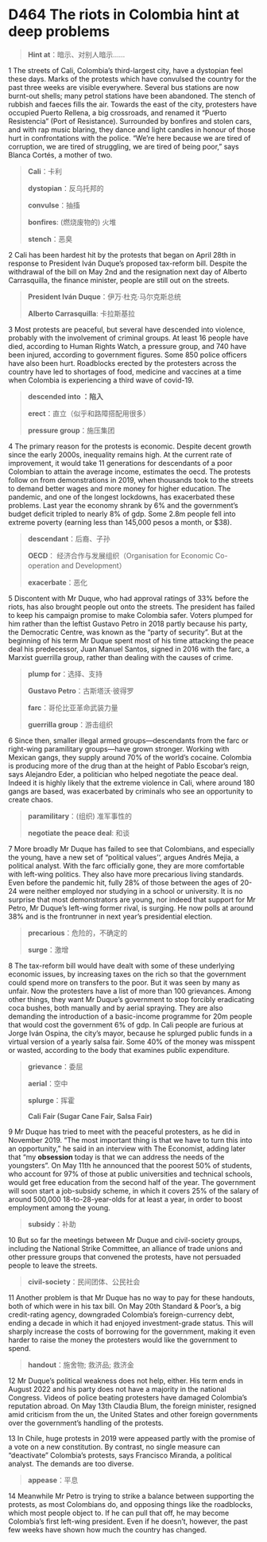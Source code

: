 # D464 The riots in Colombia hint at deep problems
> **Hint at**：暗示、对别人暗示……
 > 

1 The streets of Cali, Colombia’s third-largest city, have a dystopian feel these days. Marks of the protests which have convulsed the country for the past three weeks are visible everywhere. Several bus stations are now burnt-out shells; many petrol stations have been abandoned. The stench of rubbish and faeces fills the air. Towards the east of the city, protesters have occupied Puerto Rellena, a big crossroads, and renamed it “Puerto Resistencia” (Port of Resistance). Surrounded by bonfires and stolen cars, and with rap music blaring, they dance and light candles in honour of those hurt in confrontations with the police. “We’re here because we are tired of corruption, we are tired of struggling, we are tired of being poor,” says Blanca Cortés, a mother of two.

> **Cali**：卡利
>
> **dystopian**：反乌托邦的
>
> **convulse**：抽搐
>
> **bonfires**: (燃烧废物的) 火堆
>
> **stench**：恶臭
>

2 Cali has been hardest hit by the protests that began on April 28th in response to President Iván Duque’s proposed tax-reform bill. Despite the withdrawal of the bill on May 2nd and the resignation next day of Alberto Carrasquilla, the finance minister, people are still out on the streets.

> **President Iván Duque**：伊万·杜克·马尔克斯总统
>
> **Alberto Carrasquilla**: 卡拉斯基拉
>

3 Most protests are peaceful, but several have descended into violence, probably with the involvement of criminal groups. At least 16 people have died, according to Human Rights Watch, a pressure group, and 740 have been injured, according to government figures. Some 850 police officers have also been hurt. Roadblocks erected by the protesters across the country have led to shortages of food, medicine and vaccines at a time when Colombia is experiencing a third wave of covid-19.

> **descended into ：陷入**
>
> **erect**：直立（似乎和路障搭配用很多）
>
> **pressure group**：施压集团
>

4 The primary reason for the protests is economic. Despite decent growth since the early 2000s, inequality remains high. At the current rate of improvement, it would take 11 generations for descendants of a poor Colombian to attain the average income, estimates the oecd. The protests follow on from demonstrations in 2019, when thousands took to the streets to demand better wages and more money for higher education. The pandemic, and one of the longest lockdowns, has exacerbated these problems. Last year the economy shrank by 6% and the government’s budget deficit tripled to nearly 8% of gdp. Some 2.8m people fell into extreme poverty (earning less than 145,000 pesos a month, or $38).

> **descendant**：后裔、子孙
>
> **OECD**： 经济合作与发展组织（Organisation for Economic Co-operation and Development）
>
> **exacerbate**：恶化
>

5 Discontent with Mr Duque, who had approval ratings of 33% before the riots, has also brought people out onto the streets. The president has failed to keep his campaign promise to make Colombia safer. Voters plumped for him rather than the leftist Gustavo Petro in 2018 partly because his party, the Democratic Centre, was known as the “party of security”. But at the beginning of his term Mr Duque spent most of his time attacking the peace deal his predecessor, Juan Manuel Santos, signed in 2016 with the farc, a Marxist guerrilla group, rather than dealing with the causes of crime.

> **plump for**：选择、支持
>
> **Gustavo Petro**：古斯塔沃·彼得罗
>
> **farc**：哥伦比亚革命武装力量
>
> **guerrilla group**：游击组织
>

6 Since then, smaller illegal armed groups—descendants from the farc or right-wing paramilitary groups—have grown stronger. Working with Mexican gangs, they supply around 70% of the world’s cocaine. Colombia is producing more of the drug than at the height of Pablo Escobar’s reign, says Alejandro Eder, a politician who helped negotiate the peace deal. Indeed it is highly likely that the extreme violence in Cali, where around 180 gangs are based, was exacerbated by criminals who see an opportunity to create chaos.

> **paramilitary**：(组织) 准军事性的
>
> **negotiate the peace deal**: 和谈
>

7 More broadly Mr Duque has failed to see that Colombians, and especially the young, have a new set of “political values’‘, argues Andrés Mejia, a political analyst. With the farc officially gone, they are more comfortable with left-wing politics. They also have more precarious living standards. Even before the pandemic hit, fully 28% of those between the ages of 20-24 were neither employed nor studying in a school or university. It is no surprise that most demonstrators are young, nor indeed that support for Mr Petro, Mr Duque’s left-wing former rival, is surging. He now polls at around 38% and is the frontrunner in next year’s presidential election.

> **precarious**：危险的，不确定的
>
> **surge**：激增
>

8 The tax-reform bill would have dealt with some of these underlying economic issues, by increasing taxes on the rich so that the government could spend more on transfers to the poor. But it was seen by many as unfair. Now the protesters have a list of more than 100 grievances. Among other things, they want Mr Duque’s government to stop forcibly eradicating coca bushes, both manually and by aerial spraying. They are also demanding the introduction of a basic-income programme for 20m people that would cost the government 6% of gdp. In Cali people are furious at Jorge Iván Ospina, the city’s mayor, because he splurged public funds in a virtual version of a yearly salsa fair. Some 40% of the money was misspent or wasted, according to the body that examines public expenditure.

> **grievance**：委屈
>
> **aerial**：空中
>
> **splurge**：挥霍
>
> **Cali Fair (Sugar Cane Fair, Salsa Fair)**
>

9 Mr Duque has tried to meet with the peaceful protesters, as he did in November 2019. “The most important thing is that we have to turn this into an opportunity,” he said in an interview with The Economist, adding later that “my **obsession** today is that we can address the needs of the youngsters”. On May 11th he announced that the poorest 50% of students, who account for 97% of those at public universities and technical schools, would get free education from the second half of the year. The government will soon start a job-subsidy scheme, in which it covers 25% of the salary of around 500,000 18-to-28-year-olds for at least a year, in order to boost employment among the young.

> **subsidy**：补助
>

10 But so far the meetings between Mr Duque and civil-society groups, including the National Strike Committee, an alliance of trade unions and other pressure groups that convened the protests, have not persuaded people to leave the streets.

> **civil-society**：民间团体、公民社会
>

11 Another problem is that Mr Duque has no way to pay for these handouts, both of which were in his tax bill. On May 20th Standard & Poor’s, a big credit-rating agency, downgraded Colombia’s foreign-currency debt, ending a decade in which it had enjoyed investment-grade status. This will sharply increase the costs of borrowing for the government, making it even harder to raise the money the protesters would like the government to spend.

> **handout**：施舍物; 救济品; 救济金
>

12 Mr Duque’s political weakness does not help, either. His term ends in August 2022 and his party does not have a majority in the national Congress. Videos of police beating protesters have damaged Colombia’s reputation abroad. On May 13th Claudia Blum, the foreign minister, resigned amid criticism from the un, the United States and other foreign governments over the government’s handling of the protests.

13 In Chile, huge protests in 2019 were appeased partly with the promise of a vote on a new constitution. By contrast, no single measure can “deactivate” Colombia’s protests, says Francisco Miranda, a political analyst. The demands are too diverse.

> **appease**：平息
>

14 Meanwhile Mr Petro is trying to strike a balance between supporting the protests, as most Colombians do, and opposing things like the roadblocks, which most people object to. If he can pull that off, he may become Colombia’s first left-wing president. Even if he doesn’t, however, the past few weeks have shown how much the country has changed.

